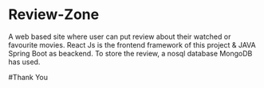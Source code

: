 # Review-Zone
 A web based site where user can put review about their watched or favourite movies. React Js is the frontend framework of this project & JAVA Spring Boot as beackend. To store the review, a nosql database MongoDB has used. 
 
 #Thank You
